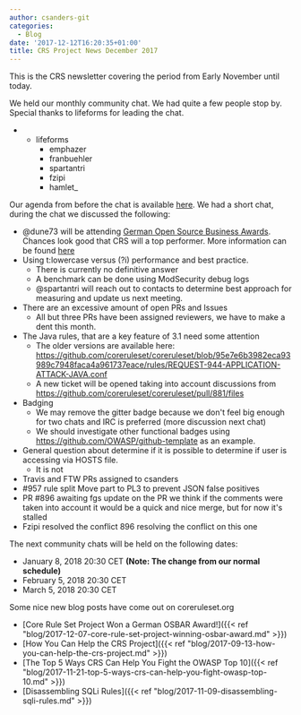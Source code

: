 ```yaml
---
author: csanders-git
categories:
  - Blog
date: '2017-12-12T16:20:35+01:00'
title: CRS Project News December 2017
---
```



This is the CRS newsletter covering the period from Early November until today.

We held our monthly community chat. We had quite a few people stop by. Special thanks to lifeforms for leading the chat.

- - lifeforms
    - emphazer
    - franbuehler
    - spartantri
    - fzipi
    - hamlet\_

Our agenda from before the chat is available [here](https://github.com/coreruleset/coreruleset/issues/972). We had a short chat, during the chat we discussed the following:

- @dune73 will be attending [German Open Source Business Awards](https://award.osb-alliance.de). Chances look good that CRS will a top performer. More information can be found [here](https://osb-alliance.de/news/osbar-gewinner-2017-ausgezeichnet)
- Using t:lowercase versus (?i) performance and best practice. 
    - There is currently no definitive answer
    - A benchmark can be done using ModSecurity debug logs
    - @spartantri will reach out to contacts to determine best approach for measuring and update us next meeting.
- There are an excessive amount of open PRs and Issues 
    - All but three PRs have been assigned reviewers, we have to make a dent this month.
- The Java rules, that are a key feature of 3.1 need some attention 
    - The older versions are available here: https://github.com/coreruleset/coreruleset/blob/95e7e6b3982eca93989c7948faca4a961737eace/rules/REQUEST-944-APPLICATION-ATTACK-JAVA.conf
    - A new ticket will be opened taking into account discussions from https://github.com/coreruleset/coreruleset/pull/881/files
- Badging 
    - We may remove the gitter badge because we don't feel big enough for two chats and IRC is preferred (more discussion next chat)
    - We should investigate other functional badges using https://github.com/OWASP/github-template as an example.
- General question about determine if it is possible to determine if user is accessing via HOSTS file. 
    - It is not
- Travis and FTW PRs assigned to csanders
- \#957 rule split Move part to PL3 to prevent JSON false positives
- PR #896 awaiting fgs update on the PR we think if the comments were taken into account it would be a quick and nice merge, but for now it's stalled
- Fzipi resolved the conflict 896 resolving the conflict on this one

The next community chats will be held on the following dates:

- January 8, 2018 20:30 CET **(Note: The change from our normal schedule)**
- February 5, 2018 20:30 CET
- March 5, 2018 20:30 CET

Some nice new blog posts have come out on coreruleset.org

- [Core Rule Set Project Won a German OSBAR Award!]({{< ref "blog/2017-12-07-core-rule-set-project-winning-osbar-award.md" >}})
- [How You Can Help the CRS Project]({{< ref "blog/2017-09-13-how-you-can-help-the-crs-project.md" >}})
- [The Top 5 Ways CRS Can Help You Fight the OWASP Top 10]({{< ref "blog/2017-11-21-top-5-ways-crs-can-help-you-fight-owasp-top-10.md" >}})
- [Disassembling SQLi Rules]({{< ref "blog/2017-11-09-disassembling-sqli-rules.md" >}})
